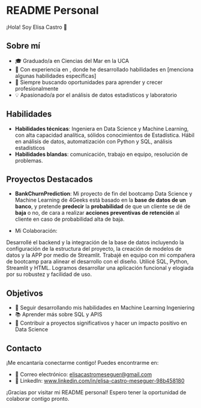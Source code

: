 # README Personal

¡Hola! Soy  Elisa Castro 👋

## Sobre mí

- 🎓 Graduado/a en Ciencias del Mar en la UCA
- 💼 Con experiencia en , donde he desarrollado habilidades en [menciona algunas habilidades específicas]
- 🌱 Siempre buscando oportunidades para aprender y crecer profesionalmente
- 💡 Apasionado/a por el análisis de datos estadisticos y laboratorio

## Habilidades

- **Habilidades técnicas**: Ingeniera en Data Science y Machine Learning, con alta capacidad analítica, sólidos conocimientos de Estadística. Hábil en análisis de datos, automatización con Python y SQL, análisis estadísticos
- **Habilidades blandas**: comunicación, trabajo en equipo, resolución de problemas.

## Proyectos Destacados

- **BankChurnPrediction**: Mi proyecto de fin del bootcamp Data Science y Machine Learning de 4Geeks está basado en la **base de datos de un banco**, y pretende **predecir** la **probabilidad** de que un cliente se dé de **baja** o no, de cara a realizar **acciones preventivas de retención** al cliente en caso de probabilidad alta de baja.

* Mi Colaboración:

Desarrollé el backend y la integración de la base de datos incluyendo la configuración de la estructura del proyecto, la creación de modelos de datos y la APP por medio de Streamlit.
Trabajé en equipo con mi compañera de bootcamp para alinear el desarrollo con el diseño.
Utilicé SQL, Python, Streamlit y HTML.
Logramos desarrollar una aplicación funcional y elogiada por su robustez y facilidad de uso.


## Objetivos

- 🚀 Seguir desarrollando mis habilidades en Machine Learning Ingeniering
- 📚 Aprender más sobre SQL y APIS
- 💼 Contribuir a proyectos significativos y hacer un impacto positivo en Data Science

## Contacto

¡Me encantaría conectarme contigo! Puedes encontrarme en:

- 📧 Correo electrónico: elisacastromeseguer@gmail.com
- 🔗 LinkedIn: www.linkedin.com/in/elisa-castro-meseguer-98b458180


¡Gracias por visitar mi README personal! Espero tener la oportunidad de colaborar contigo pronto.


